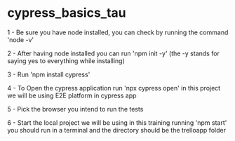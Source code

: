 # cypress_basics_tau

1 - Be sure you have node installed, you can check by running the command 'node -v'

2 - After having node installed you can run 'npm init -y'   (the -y stands for saying yes to everything while installing)

3 - Run 'npm install cypress'

4 - To Open the cypress application run 'npx cypress open' in this project we will be using E2E platform in cypress app

5 - Pick the browser you intend to run the tests

6 - Start the local project we will be using in this training running 'npm start' you should run in a terminal and the directory should be the trelloapp folder

